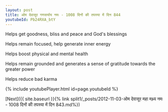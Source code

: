 ```yaml
---
layout: post
title: ओम देवासूर गणसर्याय नमः - 1008 दिनों की तपस्या में दिन 844
youtubeId: Pb24RXA_btY
---
```

 
 
Helps get goodness, bliss and peace and God's blessings
 
Helps remain focused, help generate inner energy 
 
Helps boost physical and mental health 
 
Helps remain grounded and generates a sense of gratitude towards the greater power 
 
Helps reduce bad karma
 
 
 
 


{% include youtubePlayer.html id=page.youtubeId %}
 
[Next]({{ site.baseurl }}{% link  split1/_posts/2012-11-03-ओम देवासूर महा मथ्र्य नमः - 1008 दिनों की तपस्या में दिन 843.md%})
 
